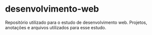 # desenvolvimento-web
Repositório utilizado para o estudo de desenvolvimento web. Projetos, anotações e arquivos utilizados para esse estudo.
